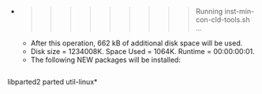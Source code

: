 * >>>>>>>>> Running inst-min-con-cld-tools.sh ...
  * After this operation, 662 kB of additional disk space will be used.
  * Disk size = 1234008K. Space Used = 1064K. Runtime = 00:00:00:01.
  * The following NEW packages will be installed:
  ```bash
libparted2 parted util-linux*
  ```
